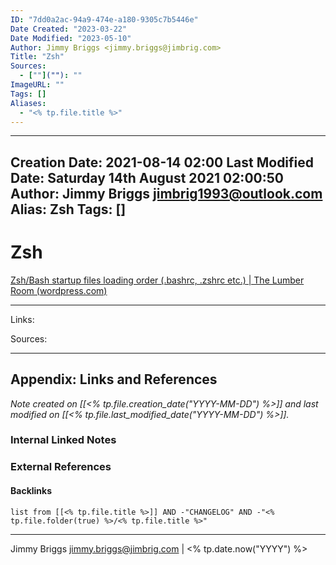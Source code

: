```yaml
---
ID: "7dd0a2ac-94a9-474e-a180-9305c7b5446e"
Date Created: "2023-03-22"
Date Modified: "2023-05-10"
Author: Jimmy Briggs <jimmy.briggs@jimbrig.com>
Title: "Zsh"
Sources: 
  - [""](""): ""
ImageURL: ""
Tags: []
Aliases:
  - "<% tp.file.title %>"
---
```


---
Creation Date: 2021-08-14 02:00
Last Modified Date: Saturday 14th August 2021 02:00:50
Author: Jimmy Briggs <jimbrig1993@outlook.com>
Alias: Zsh
Tags: []
---

# Zsh

[Zsh/Bash startup files loading order (.bashrc, .zshrc etc.) | The Lumber Room (wordpress.com)](https://shreevatsa.wordpress.com/2008/03/30/zshbash-startup-files-loading-order-bashrc-zshrc-etc/)

***

Links: 

Sources:



***

## Appendix: Links and References

*Note created on [[<% tp.file.creation_date("YYYY-MM-DD") %>]] and last modified on [[<% tp.file.last_modified_date("YYYY-MM-DD") %>]].*

### Internal Linked Notes

### External References

#### Backlinks

```dataview
list from [[<% tp.file.title %>]] AND -"CHANGELOG" AND -"<% tp.file.folder(true) %>/<% tp.file.title %>"
```


***

Jimmy Briggs <jimmy.briggs@jimbrig.com> | <% tp.date.now("YYYY") %>
